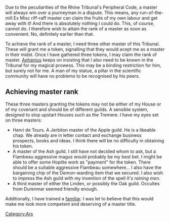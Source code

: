 Due to the peculiarities of the Rhine Tribunal's Peripheral Code, a
master will always win over a journeyman in a dispute. This means, any
run-of-the-mill Ex Misc riff-raff master can claim the fruits of my own
labour and get away with it\! And there is absolutely nothing I could
do. This, of course, cannot do. I therefore wish to attain the rank of a
master as soon as convenient. No, definitely earlier than that.

To achieve the rank of a master, I need three other master of this
Tribunal. These will grant me a token, signalling that they would acept
me as a master in their midst. Once I have gathered three tokens, I may
claim the rank of master. [Aphanius](Aphanius "wikilink") keeps on
insisting that I also need to be known in the Tribunal for my magical
prowess. This may be a binding restriction for him, but surely not for
me. A man of my statue, a pillar in the scientific community will have
no problems to be recognised by his peers.

## Achieving master rank

These three masters granting the tokens may not be either of my House or
of my covenant and should be of different guilds. A sensible system,
designed to stop upstart Houses such as the Tremere. I have my eyes set
on three masters:

  - Henri de Tours. A Jerbiton master of the Apple guild. He is a
    likeable chap. We already are in letter contact and exchange
    business prospects, books and ideas. I think there will be no
    difficulty in obtaining his token.
  - A master of the Ash guild. I still have not decided whom to ask, but
    a Flambeau aggressive magus would probably be my best bet. I might
    be able to offer some Hoplite work as "payment" for the token. There
    should be a suitable aggressive Flambeau somewhere... I also have
    the bargaining chip of the Demon-warding item that we secured. I
    also wish to impress the Ash guild with my invention of the spell
    *It's raining men*.
  - A third master of either the Linden, or possibly the Oak guild.
    Occultes from Durenmar seemed friendly enough.

Additionally, I have trained a [familiar](On_his_familiar "wikilink"). I
was let to believe that this would make me look more competent and
deserving of a master title.

[Category:Ars](Category:Ars "wikilink")